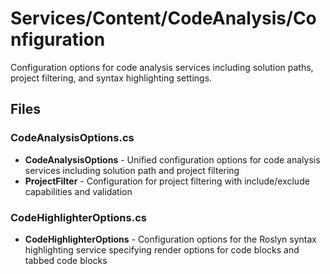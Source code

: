 # Services/Content/CodeAnalysis/Configuration

Configuration options for code analysis services including solution paths, project filtering, and syntax highlighting settings.

## Files

### CodeAnalysisOptions.cs
- **CodeAnalysisOptions** - Unified configuration options for code analysis services including solution path and project filtering
- **ProjectFilter** - Configuration for project filtering with include/exclude capabilities and validation

### CodeHighlighterOptions.cs
- **CodeHighlighterOptions** - Configuration options for the Roslyn syntax highlighting service specifying render options for code blocks and tabbed code blocks
